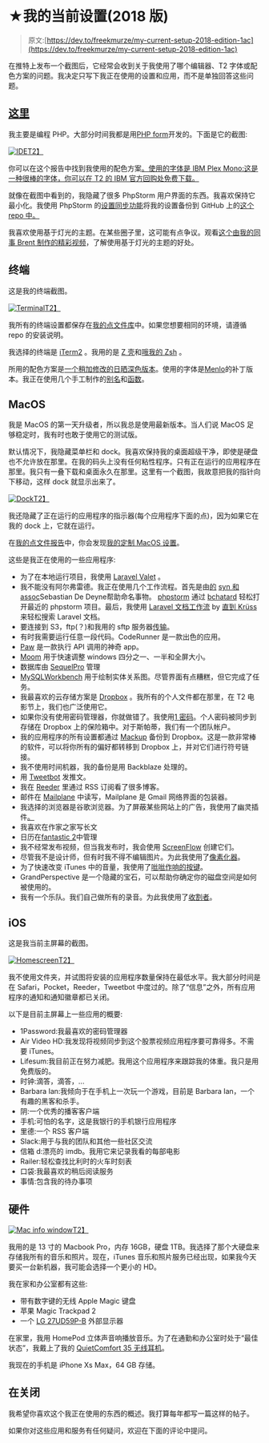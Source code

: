 # ★我的当前设置(2018 版)

> 原文:[https://dev.to/freekmurze/my-current-setup-2018-edition-1ac](https://dev.to/freekmurze/my-current-setup-2018-edition-1ac)

在推特上发布一个截图后，它经常会收到关于我使用了哪个编辑器、T2 字体或配色方案的问题。我决定只写下我正在使用的设置和应用，而不是单独回答这些问题。

## [这里](#ide)

我主要是编程 PHP。大部分时间我都是用[PHP form](https://www.jetbrains.com/phpstorm)开发的。下面是它的截图:

[![IDE](../Images/beb126a860647db3d3b3c7d8c0e9a842.png)T2】](https://res.cloudinary.com/practicaldev/image/fetch/s--iJg7Ctkm--/c_limit%2Cf_auto%2Cfl_progressive%2Cq_auto%2Cw_880/https://freek.dev/uploads/media/setup-2018/ide.png)

你可以在这个报告中找到我使用的配色方案[。使用的字体是 IBM Plex Mono:这是一种很棒的字体，你可以在 T2 的 IBM 官方回购处免费下载。](https://github.com/freekmurze/phpstorm-color-schemes)

就像在截图中看到的，我隐藏了很多 PhpStorm 用户界面的东西。我喜欢保持它最小化。我使用 PhpStorm 的[设置同步功能](https://www.jetbrains.com/help/phpstorm/sharing-your-ide-settings.html#settings-repository)将我的设置备份到 GitHub 上的[这个 repo 中。](https://github.com/freekmurze/phpstorm-settings)

我喜欢使用基于灯光的主题。在某些圈子里，这可能有点争议。观看[这个由我的同事 Brent 制作的精彩视频](https://youtu.be/rDMI1dpNfdw?t=353)，了解使用基于灯光的主题的好处。

## [](#terminal)终端

这是我的终端截图。

[![Terminal](../Images/b24b70e45a6663071d5d4769e7278d3c.png)T2】](https://res.cloudinary.com/practicaldev/image/fetch/s--b9_PJWm4--/c_limit%2Cf_auto%2Cfl_progressive%2Cq_auto%2Cw_880/https://freek.dev/uploads/media/setup-2018/terminal.png)

我所有的终端设置都保存在[我的点文件库](https://github.com/freekmurze/dotfiles)中。如果您想要相同的环境，请遵循 repo 的安装说明。

我选择的终端是 [iTerm2](https://www.iterm2.com/) 。我用的是 [Z 壳](https://en.wikipedia.org/wiki/Z_shell)和[哦我的 Zsh](https://ohmyz.sh/) 。

所用的配色方案是[一个稍加修改的日晒深色版本](https://github.com/freekmurze/dotfiles/blob/master/misc/Solarized%20Dark%20Corrected.itermcolors)。使用的字体是[Menlo](https://github.com/freekmurze/dotfiles/blob/master/misc/Menlo-Powerline.otf)的补丁版本。我正在使用几个手工制作的[别名](https://github.com/freekmurze/dotfiles/blob/master/shell/.aliases)和[函数](https://github.com/freekmurze/dotfiles/blob/master/shell/.functions)。

## [](#macos)MacOS

我是 MacOS 的第一天升级者，所以我总是使用最新版本。当人们说 MacOS 足够稳定时，我有时也敢于使用它的测试版。

默认情况下，我隐藏菜单栏和 dock。我喜欢保持我的桌面超级干净，即使是硬盘也不允许放在那里。在我的码头上没有任何粘性程序。只有正在运行的应用程序在那里。我只有一叠下载和桌面永久在那里。这里有一个截图，我故意把我的指针向下移动，这样 dock 就显示出来了。

[![Dock](../Images/da71aab363888de512c5f2a7b9115895.png)T2】](https://res.cloudinary.com/practicaldev/image/fetch/s--MfzxJn2n--/c_limit%2Cf_auto%2Cfl_progressive%2Cq_auto%2Cw_880/https://freek.dev/uploads/media/setup-2018/dock.png)

我还隐藏了正在运行的应用程序的指示器(每个应用程序下面的点)，因为如果它在我的 dock 上，它就在运行。

在[我的点文件报告](https://github.com/freekmurze/dotfiles)中，你会发现[我的定制 MacOS 设置](https://github.com/freekmurze/dotfiles/blob/master/macos/set-defaults.sh)。

这些是我正在使用的一些应用程序:

*   为了在本地运行项目，我使用 [Laravel Valet](https://laravel.com/docs/5.7/valet) 。
*   我不能没有阿尔弗雷德。我正在使用几个工作流程。首先是由[的](https://twitter.com/sebdedeyne) [syn 和 assoc](https://github.com/sebastiandedeyne/naming-things-alfred-workflow)Sebastian De Deyne帮助命名事物。 [phpstorm](https://github.com/bchatard/jetbrains-alfred-workflow) 通过 [bchatard](https://github.com/bchatard) 轻松打开最近的 phpstorm 项目。最后，我使用 [Laravel 文档工作流](https://github.com/tillkruss/alfred-laravel-docs) by [直到 Krüss](https://twitter.com/tillkruss) 来轻松搜索 Laravel 文档。
*   要连接到 S3，ftp(？)和我用的 sftp 服务器[传输](https://panic.com/transmit/)。
*   有时我需要运行任意一段代码。CodeRunner 是一款出色的应用。
*   [Paw](https://paw.cloud/) 是一款执行 API 调用的神奇 app。
*   [Moom](https://manytricks.com/moom/) 用于快速调整 windows 四分之一、一半和全屏大小。
*   数据库由 [SequelPro](https://sequelpro.com/) 管理
*   [MySQLWorkbench](https://www.mysql.com/products/workbench/) 用于绘制实体关系图。尽管界面有点糟糕，但它完成了任务。
*   我最喜欢的云存储方案是 [Dropbox](https://dropbox.com) 。我所有的个人文件都在那里，在 T2 电影节上，我们也广泛使用它。
*   如果你没有使用密码管理器，你就做错了。我使用[1 密码](https://1password.com/)。个人密码被同步到存储在 Dropbox 上的保险箱中。对于斯帕蒂，我们有一个团队帐户。
*   我的应用程序的所有设置都通过 [Mackup](https://github.com/lra/mackup) 备份到 Dropbox。这是一款非常棒的软件，可以将你所有的偏好都转移到 Dropbox 上，并对它们进行符号链接。
*   我不使用时间机器，我的备份是用 Backblaze 处理的。
*   用 [Tweetbot](https://tapbots.com/tweetbot/mac/) 发推文。
*   我在 [Reeder](http://reederapp.com/mac/) 里通过 RSS 订阅看了很多博客。
*   邮件在 [Mailplane](https://mailplaneapp.com/) 中读写，Mailplane 是 Gmail 网络界面的包装器。
*   我选择的浏览器是谷歌浏览器。为了屏蔽某些网站上的广告，我使用了幽灵插件[。](https://www.ghostery.com/)
*   我喜欢在作家之家写长文
*   日历在[fantastic 2](https://flexibits.com/fantastical)中管理
*   我不经常发布视频，但当我发布时，我会使用 [ScreenFlow](https://www.telestream.net/screenflow/overview.htm) 创建它们。
*   尽管我不是设计师，但有时我不得不编辑图片。为此我使用了[像素化器](https://www.pixelmator.com/pro/)。
*   为了快速改变 iTunes 中的音量，我使用了[咝咝作响的按键](http://www.yellowmug.com/sizzlingkeys/)。
*   GrandPerspective 是一个隐藏的宝石，可以帮助你确定你的磁盘空间是如何被使用的。
*   我有一个乐队。我们自己做所有的录音。为此我使用了[收割者](https://www.reaper.fm)。

## [](#ios)iOS

这是我当前主屏幕的截图。

[![Homescreen](../Images/0ec3cadc20ccfd0a35d771e4c3e56bf4.png)T2】](https://res.cloudinary.com/practicaldev/image/fetch/s--bw6S3Tuh--/c_limit%2Cf_auto%2Cfl_progressive%2Cq_auto%2Cw_880/https://freek.dev/uploads/media/setup-2018/phone2.jpeg)

我不使用文件夹，并试图将安装的应用程序数量保持在最低水平。我大部分时间是在 Safari，Pocket，Reeder，Tweetbot 中度过的。除了“信息”之外，所有应用程序的通知和通知徽章都已关闭。

以下是目前主屏幕上一些应用的概要:

*   1Password:我最喜欢的密码管理器
*   Air Video HD:我发现将视频同步到这个股票视频应用程序要可靠得多。不需要 iTunes。
*   Lifesum:我目前正在努力减肥。我用这个应用程序来跟踪我的体重。我只是用免费版的。
*   时钟:滴答，滴答，...
*   Barbara Ian:我倾向于在手机上一次玩一个游戏，目前是 Barbara Ian，一个有趣的黑客和杀手。
*   阴:一个优秀的播客客户端
*   手机:可怕的名字，这是我银行的手机银行应用程序
*   里德:一个 RSS 客户端
*   Slack:用于与我的团队和其他一些社区交流
*   信箱 d:漂亮的 imdb。我用它来记录我看的每部电影
*   Railer:轻松查找比利时的火车时刻表
*   口袋:我最喜欢的稍后阅读服务
*   事情:包含我的待办事项

## [](#hardware)硬件

[![Mac info window](../Images/a7a4555bb1e825dd48006d933b39ae82.png)T2】](https://res.cloudinary.com/practicaldev/image/fetch/s--PEzB8lQx--/c_limit%2Cf_auto%2Cfl_progressive%2Cq_auto%2Cw_880/https://freek.dev/uploads/media/setup-2018/macos.png)

我用的是 13 寸的 Macbook Pro，内存 16GB，硬盘 1TB。我选择了那个大硬盘来存储我所有的音乐和照片。现在，iTunes 音乐和照片服务已经出现，如果我今天要买一台新机器，我可能会选择一个更小的 HD。

我在家和办公室都有这些:

*   带有数字键的无线 Apple Magic 键盘
*   苹果 Magic Trackpad 2
*   一个 [LG 27UD59P-B](https://www.lg.com/ca_en/desktop-monitors/lg-27UD59P-B) 外部显示器

在家里，我用 HomePod 立体声音响播放音乐。为了在通勤和办公室时处于“最佳状态”，我戴上了我的 [QuietComfort 35 无线耳机](https://www.bose.com/en_us/products/headphones/over_ear_headphones/quietcomfort-35-wireless-ii.html)。

我现在的手机是 iPhone Xs Max，64 GB 存储。

## [](#in-closing)在关闭

我希望你喜欢这个我正在使用的东西的概述。我打算每年都写一篇这样的帖子。

如果你对这些应用和服务有任何疑问，欢迎在下面的评论中提问。